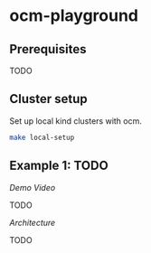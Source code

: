 # ocm-playground

## Prerequisites

TODO

## Cluster setup

Set up local kind clusters with ocm.

```bash
make local-setup
```

## Example 1: TODO

*Demo Video*

TODO

*Architecture*

TODO

